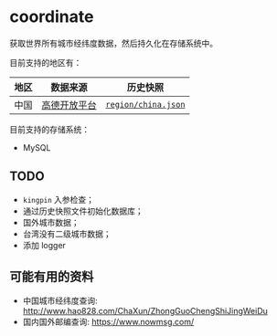 # coordinate

获取世界所有城市经纬度数据，然后持久化在存储系统中。

目前支持的地区有：

|地区|数据来源|历史快照|
|----|----|----|
|中国|[高德开放平台](https://lbs.amap.com/api/webservice/guide/api/district)|[`region/china.json`](https://github.com/gogroup/coordinate/blob/main/region/china.json)

目前支持的存储系统：

- MySQL

## TODO

- `kingpin` 入参检查；
- 通过历史快照文件初始化数据库；
- 国外城市数据；
- 台湾没有二级城市数据；
- 添加 logger

## 可能有用的资料

- 中国城市经纬度查询: http://www.hao828.com/ChaXun/ZhongGuoChengShiJingWeiDu
- 国内国外邮编查询: https://www.nowmsg.com/
